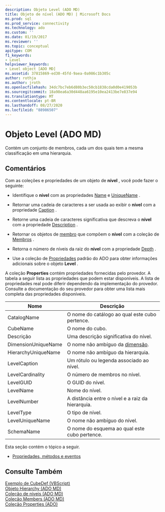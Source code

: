 ```yaml
---
description: Objeto Level (ADO MD)
title: Objeto de nível (ADO MD) | Microsoft Docs
ms.prod: sql
ms.prod_service: connectivity
ms.technology: ado
ms.custom: ''
ms.date: 01/19/2017
ms.reviewer: ''
ms.topic: conceptual
apitype: COM
f1_keywords:
- Level
helpviewer_keywords:
- Level object [ADO MD]
ms.assetid: 37815869-ed30-45fd-9aea-0a986c1b305c
author: rothja
ms.author: jroth
ms.openlocfilehash: 34dc7bc7eb6d80b3ec50cb1838cda0d0e419053b
ms.sourcegitcommit: 18a98ea6a30d448aa6195e10ea2413be7e837e94
ms.translationtype: MT
ms.contentlocale: pt-BR
ms.lasthandoff: 08/27/2020
ms.locfileid: "88986507"
---
```

# <a name="level-object-ado-md"></a>Objeto Level (ADO MD)
Contém um conjunto de membros, cada um dos quais tem a mesma classificação em uma hierarquia.  
  
## <a name="remarks"></a>Comentários  
 Com as coleções e propriedades de um objeto de **nível** , você pode fazer o seguinte:  
  
-   Identifique o **nível** com as propriedades [Name](./name-property-ado-md.md) e [UniqueName](./uniquename-property-ado-md.md) .  
  
-   Retornar uma cadeia de caracteres a ser usada ao exibir o **nível** com a propriedade [Caption](./caption-property-ado-md.md) .  
  
-   Retorne uma cadeia de caracteres significativa que descreva o **nível** com a propriedade [Description](./description-property-ado-md.md) .  
  
-   Retornar os objetos de [membro](./member-object-ado-md.md) que compõem o **nível** com a coleção de [Membros](./members-collection-ado-md.md) .  
  
-   Retorna o número de níveis da raiz do **nível** com a propriedade [Depth](./depth-property-ado-md.md) .  
  
-   Use a coleção de [Propriedades](../ado-api/properties-collection-ado.md) padrão do ADO para obter informações adicionais sobre o objeto **Level** .  
  
 A coleção **Properties** contém propriedades fornecidas pelo provedor. A tabela a seguir lista as propriedades que podem estar disponíveis. A lista de propriedades real pode diferir dependendo da implementação do provedor. Consulte a documentação do seu provedor para obter uma lista mais completa das propriedades disponíveis.  
  
|Nome|Descrição|  
|----------|-----------------|  
|CatalogName|O nome do catálogo ao qual este cubo pertence.|  
|CubeName|O nome do cubo.|  
|Descrição|Uma descrição significativa do nível.|  
|DimensionUniqueName|O nome não ambíguo da [dimensão](./dimension-object-ado-md.md).|  
|HierarchyUniqueName|O nome não ambíguo da hierarquia.|  
|LevelCaption|Um rótulo ou legenda associado ao nível.|  
|LevelCardinality|O número de membros no nível.|  
|LevelGUID|O GUID do nível.|  
|LevelName|Nome do nível.|  
|LevelNumber|A distância entre o nível e a raiz da hierarquia.|  
|LevelType|O tipo de nível.|  
|LevelUniqueName|O nome não ambíguo do nível.|  
|SchemaName|O nome do esquema ao qual este cubo pertence.|  
  
 Esta seção contém o tópico a seguir.  
  
-   [Propriedades, métodos e eventos](./level-object-properties-methods-and-events.md)  
  
## <a name="see-also"></a>Consulte Também  
 [Exemplo de CubeDef (VBScript)](./cubedef-example-vbscript.md)   
 [Objeto Hierarchy (ADO MD)](./hierarchy-object-ado-md.md)   
 [Coleção de níveis (ADO MD)](./levels-collection-ado-md.md)   
 [Coleção Members (ADO MD)](./members-collection-ado-md.md)   
 [Coleção Properties (ADO)](../ado-api/properties-collection-ado.md)